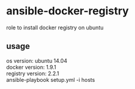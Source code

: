 ansible-docker-registry
===============================
role to install docker registry on ubuntu

usage
-----
os version: ubuntu 14.04 </br>
docker version: 1.9.1 </br> 
registry version: 2.2.1 </br>
ansible-playbook setup.yml -i hosts </br>
